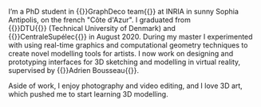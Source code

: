 I’m a PhD student in {{<link url="https://team.inria.fr/graphdeco/">}}GraphDeco team{{</link>}}&nbsp;at INRIA in sunny Sophia Antipolis, on the french "Côte d'Azur". I graduated from {{<link url="https://www.dtu.dk/">}}DTU{{</link>}}&nbsp;(Technical University of Denmark) and {{<link url="https://www.centralesupelec.fr/">}}CentraleSupélec{{</link>}}&nbsp;in August 2020. During my master I experimented with using real-time graphics and computational geometry techniques to create novel modelling tools for artists. I now work on designing and prototyping interfaces for 3D sketching and modelling in virtual reality, supervised by {{<link url="http://www-sop.inria.fr/members/Adrien.Bousseau/">}}Adrien Bousseau{{</link>}}.

Aside of work, I enjoy photography and video editing, and I love 3D art, which pushed me to start learning 3D modelling.